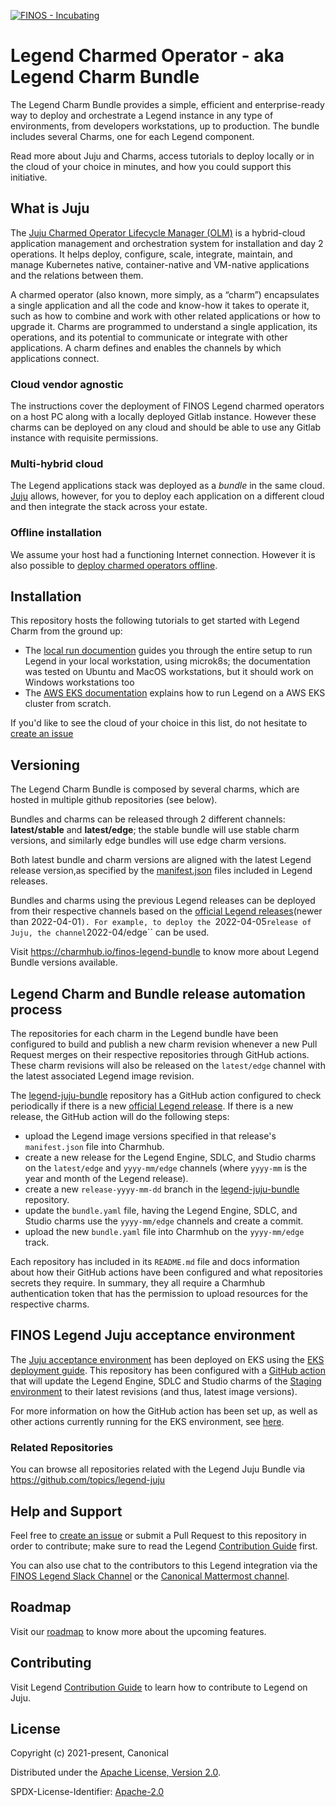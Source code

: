 [![FINOS - Incubating](https://cdn.jsdelivr.net/gh/finos/contrib-toolbox@main/images/badge-incubating.svg)](https://github.com/finos/community/blob/master/governance/Software-Projects/Project-Lifecycle.md#incubating-projects)

# Legend Charmed Operator - aka Legend Charm Bundle
The Legend Charm Bundle provides a simple, efficient and enterprise-ready way to deploy and orchestrate a Legend instance in any type of environments, from developers workstations, up to production. The bundle includes several Charms, one for each Legend component.

Read more about Juju and Charms, access tutorials to deploy locally or in the cloud of your choice in minutes, and how you could support this initiative.

## What is Juju
The [Juju Charmed Operator Lifecycle Manager (OLM)](https://juju.is/docs/olm) is a hybrid-cloud application management and orchestration system for installation and day 2 operations. It helps deploy, configure, scale, integrate, maintain, and manage Kubernetes native, container-native and VM-native applications and the relations between them.

A charmed operator (also known, more simply, as a “charm”) encapsulates a single application and all the code and know-how it takes to operate it, such as how to combine and work with other related applications or how to upgrade it. Charms are programmed to understand a single application, its operations, and its potential to communicate or integrate with other applications. A charm defines and enables the channels by which applications connect.

### Cloud vendor agnostic
The instructions cover the deployment of FINOS Legend charmed operators on a host PC along with a locally deployed Gitlab instance. However these charms can be deployed on any cloud and should be able to use any Gitlab instance with requisite permissions.

### Multi-hybrid cloud
The Legend applications stack was deployed as a _bundle_ in the same cloud. [Juju](https://juju.is/) allows, however, for you to deploy each application on a different cloud and then integrate the stack across your estate.

### Offline installation
We assume your host had a functioning Internet connection. However it is also possible to [deploy charmed operators offline](https://juju.is/docs/olm/working-offline).

## Installation
This repository hosts the following tutorials to get started with Legend Charm from the ground up:
- The [local run documention](docs/deploy/local.md) guides you through the entire setup to run Legend in your local workstation, using microk8s; the documentation was tested on Ubuntu and MacOS workstations, but it should work on Windows workstations too
- The [AWS EKS documentation](docs/deploy/aws-eks.md) explains how to run Legend on a AWS EKS cluster from scratch.

If you'd like to see the cloud of your choice in this list, do not hesitate to [create an issue](https://github.com/finos/legend-integration-juju/issues)

## Versioning
The Legend Charm Bundle is composed by several charms, which are hosted in multiple github repositories (see below).

Bundles and charms can be released through 2 different channels: **latest/stable** and **latest/edge**; the stable bundle will use stable charm versions, and similarly edge bundles will use edge charm versions.

Both latest bundle and charm versions are aligned with the latest Legend release version,as specified by the [manifest.json](https://github.com/finos/legend/tree/master/releases) files included in Legend releases.

Bundles and charms using the previous Legend releases can be deployed from their respective channels based on the [official Legend releases](https://github.com/finos/legend/tree/master/releases)(newer than 2022-04-01``). For example, to deploy the ``2022-04-05`` release of Juju, the channel ``2022-04/edge`` can be used.

Visit https://charmhub.io/finos-legend-bundle to know more about Legend Bundle versions available.

## Legend Charm and Bundle release automation process

The repositories for each charm in the Legend bundle have been configured to build and publish a new charm revision whenever a new Pull Request merges on their respective repositories through GitHub actions. These charm revisions will also be released on the ``latest/edge`` channel with the latest associated Legend image revision.

The [legend-juju-bundle](https://github.com/finos/legend-juju-bundle) repository has a GitHub action configured to check periodically if there is a new [official Legend release](https://github.com/finos/legend/tree/master/releases). If there is a new release, the GitHub action will do the following steps:

- upload the Legend image versions specified in that release's ``manifest.json`` file into Charmhub.
- create a new release for the Legend Engine, SDLC, and Studio charms on the ``latest/edge`` and ``yyyy-mm/edge`` channels (where ``yyyy-mm`` is the year and month of the Legend release).
- create a new ``release-yyyy-mm-dd`` branch in the [legend-juju-bundle](https://github.com/finos/legend-juju-bundle) repository.
- update the ``bundle.yaml`` file, having the Legend Engine, SDLC, and Studio charms use the ``yyyy-mm/edge`` channels and create a commit.
- upload the new ``bundle.yaml`` file into Charmhub on the ``yyyy-mm/edge`` track.

Each repository has included in its ``README.md`` file and docs information about how their GitHub actions have been configured and what repositories secrets they require. In summary, they all require a Charmhub authentication token that has the permission to upload resources for the respective charms.

## FINOS Legend Juju acceptance environment

The [Juju acceptance environment](https://juju-acct.legend.finos.org/) has been deployed on EKS using the [EKS deployment guide](docs/deploy/aws-eks.md). This repository has been configured with a [GitHub action](.github/workflows/scheduled.yaml) that will update the Legend Engine, SDLC and Studio charms of the [Staging environment](https://staging.legend.finos.org/) to their latest revisions (and thus, latest image versions).

For more information on how the GitHub action has been set up, as well as other actions currently running for the EKS environment, see [here](docs/repository_jobs.md).

### Related Repositories

You can browse all repositories related with the Legend Juju Bundle via https://github.com/topics/legend-juju

## Help and Support
Feel free to [create an issue](https://github.com/finos/legend-integration-juju/issues/new/choose) or submit a Pull Request to this repository in order to contribute; make sure to read the Legend [Contribution Guide](https://github.com/finos/legend/blob/main/CONTRIBUTING.md) first.

You can also use chat to the contributors to this Legend integration via the [FINOS Legend Slack Channel](finos-lf.slack.com) or the [Canonical Mattermost channel](https://chat.charmhub.io/charmhub/channels/charmed-legend).

## Roadmap
Visit our [roadmap](https://github.com/finos/legend#roadmap) to know more about the upcoming features.

## Contributing
Visit Legend [Contribution Guide](https://github.com/finos/legend/blob/main/CONTRIBUTING.md) to learn how to contribute to Legend on Juju.

## License
Copyright (c) 2021-present, Canonical

Distributed under the [Apache License, Version 2.0](http://www.apache.org/licenses/LICENSE-2.0).

SPDX-License-Identifier: [Apache-2.0](https://spdx.org/licenses/Apache-2.0)
